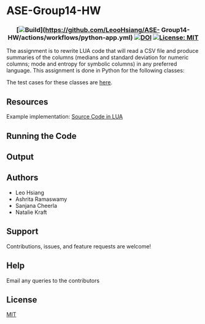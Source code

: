 # ASE-Group14-HW

<h3 align="center">

  [![Build](https://github.com/LeooHsiang/ASE-Group14-HW/actions/workflows/python-app.yml/badge.svg)](https://github.com/LeooHsiang/ASE-   Group14-HW/actions/workflows/python-app.yml)
  [![DOI](https://zenodo.org/badge/590073237.svg)](https://zenodo.org/badge/latestdoi/590073237)
 [![License: MIT](https://img.shields.io/badge/License-MIT-yellow.svg)](https://opensource.org/licenses/MIT)
  
</h3>

The assignment is to rewrite LUA code that will read a CSV file and produce summaries of the columns (medians and standard deviation for numeric columns; mode and entropy for symbolic columns) in any preferred language. This assignment is done in Python for the following classes:


The test cases for these classes are [here](https://github.com/LeooHsiang/ASE-Group14-HW/blob/main/src/test.py).

## Resources

Example implementation: [Source Code in LUA](https://github.com/txt/se22/blob/main/etc/pdf/csv.pdf)

## Running the Code

## Output 


## Authors 

- Leo Hsiang
- Ashrita Ramaswamy
- Sanjana Cheerla	
- Natalie Kraft


##  Support

Contributions, issues, and feature requests are welcome!

## Help

Email any queries to the contributors


## License
[MIT](https://tldrlegal.com/license/mit-license)
